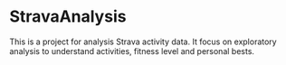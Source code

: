 # StravaAnalysis
This is a project for analysis Strava activity data. 
It focus on exploratory analysis to understand activities, fitness level and personal bests. 


